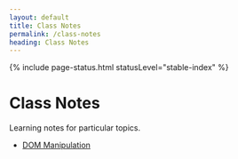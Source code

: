 ```yaml
---
layout: default
title: Class Notes
permalink: /class-notes
heading: Class Notes
---
```


{% include page-status.html statusLevel="stable-index" %}

# Class Notes

Learning notes for particular topics.

- [DOM Manipulation](/class-notes/dom-manipulation)

